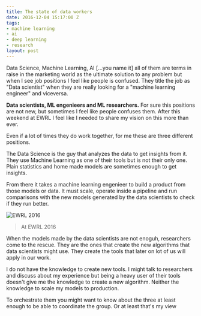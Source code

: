 ```yaml
---
title: The state of data workers
date: 2016-12-04 15:17:00 Z
tags:
- machine learning
- ai
- deep learning
- research
layout: post
---
```


Data Science, Machine Learning, AI [...you name it] all of them are terms in raise in the marketing world as the ultimate solution to any problem but when I see job positions I feel like people is confused. They title the job as "Data scientist" when they are really looking for a "machine learning engineer" and viceversa. 

**Data scientists, ML engenieers and ML researchers.** For sure this positions are not new, but sometimes I feel like people confuses them. After this weekend at EWRL I feel like I needed to share my vision on this more than ever.

Even if a lot of times they do work together, for me these are three different positions.

The Data Science is the guy that analyzes the data to get insights from it. They use Machine Learning as one of their tools but is not their only one. Plain statistics and home made models are sometimes enough to get insights. 

From there it takes a machine learning engenieer to build a product from those models or data. It must scale, operate inside a pipeline and run comparisons with the new models generated by the data scientists to check if they run better. 

![EWRL 2016](/uploads/IMG_20161203_104644.jpg)
> At EWRL 2016

When the models made by the data scientists are not enoguh, researchers come to the rescue. They are the ones that create the new algorithms that data scientists might use. They create the tools that later on lot of us will apply in our work. 

I do not have the knowledge to create new tools. I might talk to researchers and discuss about my experience but being a heavy user of their tools doesn't give me the knowledge to create a new algorithm. Neither the knowledge to scale my models to production.

To orchestrate them you might want to know about the three at least enough to be able to coordinate the group. Or at least that's my view